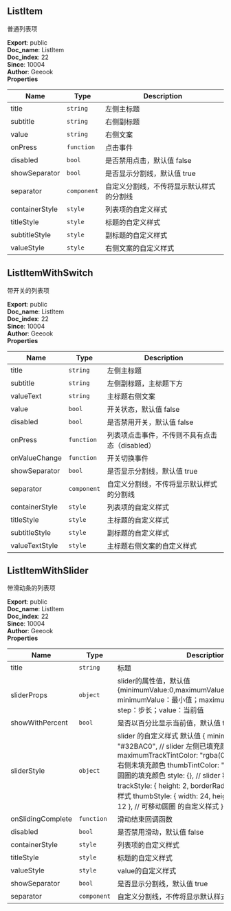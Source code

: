 <a name="module_ListItem"></a>

## ListItem
普通列表项

**Export**: public  
**Doc_name**: ListItem  
**Doc_index**: 22  
**Since**: 10004  
**Author**: Geeook  
**Properties**

| Name | Type | Description |
| --- | --- | --- |
| title | <code>string</code> | 左侧主标题 |
| subtitle | <code>string</code> | 右侧副标题 |
| value | <code>string</code> | 右侧文案 |
| onPress | <code>function</code> | 点击事件 |
| disabled | <code>bool</code> | 是否禁用点击，默认值 false |
| showSeparator | <code>bool</code> | 是否显示分割线，默认值 true |
| separator | <code>component</code> | 自定义分割线，不传将显示默认样式的分割线 |
| containerStyle | <code>style</code> | 列表项的自定义样式 |
| titleStyle | <code>style</code> | 标题的自定义样式 |
| subtitleStyle | <code>style</code> | 副标题的自定义样式 |
| valueStyle | <code>style</code> | 右侧文案的自定义样式 |

<a name="module_ListItemWithSwitch"></a>

## ListItemWithSwitch
带开关的列表项

**Export**: public  
**Doc_name**: ListItem  
**Doc_index**: 22  
**Since**: 10004  
**Author**: Geeook  
**Properties**

| Name | Type | Description |
| --- | --- | --- |
| title | <code>string</code> | 左侧主标题 |
| subtitle | <code>string</code> | 左侧副标题，主标题下方 |
| valueText | <code>string</code> | 主标题右侧文案 |
| value | <code>bool</code> | 开关状态，默认值 false |
| disabled | <code>bool</code> | 是否禁用开关，默认值 false |
| onPress | <code>function</code> | 列表项点击事件，不传则不具有点击态（disabled） |
| onValueChange | <code>function</code> | 开关切换事件 |
| showSeparator | <code>bool</code> | 是否显示分割线，默认值 true |
| separator | <code>component</code> | 自定义分割线，不传将显示默认样式的分割线 |
| containerStyle | <code>style</code> | 列表项的自定义样式 |
| titleStyle | <code>style</code> | 主标题的自定义样式 |
| subtitleStyle | <code>style</code> | 副标题的自定义样式 |
| valueTextStyle | <code>style</code> | 主标题右侧文案的自定义样式 |

<a name="module_ListItemWithSlider"></a>

## ListItemWithSlider
带滑动条的列表项

**Export**: public  
**Doc_name**: ListItem  
**Doc_index**: 22  
**Since**: 10004  
**Author**: Geeook  
**Properties**

| Name | Type | Description |
| --- | --- | --- |
| title | <code>string</code> | 标题 |
| sliderProps | <code>object</code> | slider的属性值，默认值 {minimumValue:0,maximumValue:100,step:1,value:50} minimumValue：最小值；maximumValue：最大值；step：步长；value：当前值 |
| showWithPercent | <code>bool</code> | 是否以百分比显示当前值，默认值 true |
| sliderStyle | <code>object</code> | slider 的自定义样式 默认值  {   minimumTrackTintColor: "#32BAC0", // slider 左侧已填充颜色   maximumTrackTintColor: "rgba(0,0,0,0.15)", // slider 右侧未填充颜色   thumbTintColor: "#32BAC0", // 可移动圆圈的填充颜色   style: {}, // slider 容器的自定义样式   trackStyle: { height: 2, borderRadius: 1 }, // 轨 的自定义样式   thumbStyle: { width: 24, height: 24, borderRadius: 12 }, // 可移动圆圈 的自定义样式 } |
| onSlidingComplete | <code>function</code> | 滑动结束回调函数 |
| disabled | <code>bool</code> | 是否禁用滑动，默认值 false |
| containerStyle | <code>style</code> | 列表项的自定义样式 |
| titleStyle | <code>style</code> | 标题的自定义样式 |
| valueStyle | <code>style</code> | value的自定义样式 |
| showSeparator | <code>bool</code> | 是否显示分割线，默认值 true |
| separator | <code>component</code> | 自定义分割线，不传将显示默认样式的分割线 |

